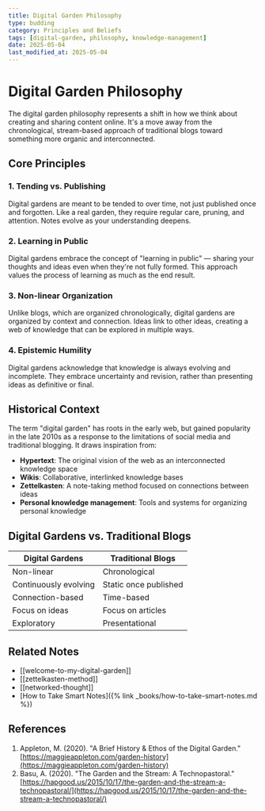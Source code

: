 ```yaml
---
title: Digital Garden Philosophy
type: budding
category: Principles and Beliefs
tags: [digital-garden, philosophy, knowledge-management]
date: 2025-05-04
last_modified_at: 2025-05-04
---
```


# Digital Garden Philosophy

The digital garden philosophy represents a shift in how we think about creating and sharing content online. It's a move away from the chronological, stream-based approach of traditional blogs toward something more organic and interconnected.

## Core Principles

### 1. Tending vs. Publishing

Digital gardens are meant to be tended to over time, not just published once and forgotten. Like a real garden, they require regular care, pruning, and attention. Notes evolve as your understanding deepens.

### 2. Learning in Public

Digital gardens embrace the concept of "learning in public" — sharing your thoughts and ideas even when they're not fully formed. This approach values the process of learning as much as the end result.

### 3. Non-linear Organization

Unlike blogs, which are organized chronologically, digital gardens are organized by context and connection. Ideas link to other ideas, creating a web of knowledge that can be explored in multiple ways.

### 4. Epistemic Humility

Digital gardens acknowledge that knowledge is always evolving and incomplete. They embrace uncertainty and revision, rather than presenting ideas as definitive or final.

## Historical Context

The term "digital garden" has roots in the early web, but gained popularity in the late 2010s as a response to the limitations of social media and traditional blogging. It draws inspiration from:

- **Hypertext**: The original vision of the web as an interconnected knowledge space
- **Wikis**: Collaborative, interlinked knowledge bases
- **Zettelkasten**: A note-taking method focused on connections between ideas
- **Personal knowledge management**: Tools and systems for organizing personal knowledge

## Digital Gardens vs. Traditional Blogs

| Digital Gardens       | Traditional Blogs     |
| --------------------- | --------------------- |
| Non-linear            | Chronological         |
| Continuously evolving | Static once published |
| Connection-based      | Time-based            |
| Focus on ideas        | Focus on articles     |
| Exploratory           | Presentational        |

## Related Notes

- [[welcome-to-my-digital-garden]]
- [[zettelkasten-method]]
- [[networked-thought]]
- [How to Take Smart Notes]({% link _books/how-to-take-smart-notes.md %})

## References

1. Appleton, M. (2020). "A Brief History & Ethos of the Digital Garden." [https://maggieappleton.com/garden-history](https://maggieappleton.com/garden-history)
2. Basu, A. (2020). "The Garden and the Stream: A Technopastoral." [https://hapgood.us/2015/10/17/the-garden-and-the-stream-a-technopastoral/](https://hapgood.us/2015/10/17/the-garden-and-the-stream-a-technopastoral/)

